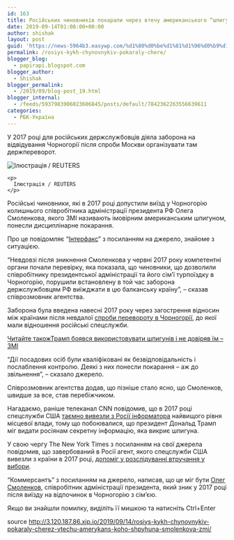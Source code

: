 ```yaml
---
id: 163
title: Російських чиновників покарали через втечу американського “шпигуна” Смоленкова – ЗМІ
date: 2019-09-14T01:08:00+00:00
author: shishak
layout: post
guid: 'https://news-5964b3.easywp.com/%d1%80%d0%be%d1%81%d1%96%d0%b9%d1%81%d1%8c%d0%ba%d0%b8%d1%85-%d1%87%d0%b8%d0%bd%d0%be%d0%b2%d0%bd%d0%b8%d0%ba%d1%96%d0%b2-%d0%bf%d0%be%d0%ba%d0%b0%d1%80%d0%b0%d0%bb%d0%b8-%d1%87%d0%b5%d1%80%d0%b5/'
permalink: /rosiys-kykh-chynovnykiv-pokaraly-chere/
blogger_blog:
  - papirapi.blogspot.com
blogger_author:
  - Shishak
blogger_permalink:
  - /2019/09/blog-post_19.html
blogger_internal:
  - /feeds/5937983906023606845/posts/default/7842362263556639611
categories:
  - РБК-Україна
---
```

У 2017 році для російських держслужбовців діяла заборона на відвідування Чорногорії після спроби Москви організувати там держпереворот.

<div>
  <div>
    <img alt="Ілюстрація / REUTERS" src="https://images.unian.net/photos/2018_02/1519038367-3901.JPG?0.08176705937458273" title="Ілюстрація / REUTERS" /></p> 
    
    <p>
      Ілюстрація / REUTERS
    </p>
  </div>
  
  <p>
    Російські чиновники, які в 2017 році допустили виїзд у Чорногорію колишнього співробітника адміністрації президента РФ Олега Смоленкова, якого ЗМІ називають імовірним американським шпигуном, понесли дисциплінарне покарання.
  </p>
  
  <p>
    Про це повідомляє “<a href="https://www.interfax.ru/russia/676324" rel="nofollow noopener noreferrer" target="_blank">Інтерфакс</a>” з посиланням на джерело, знайоме з ситуацією.
  </p>
  
  <p>
    “Невдовзі після зникнення Смоленкова у червні 2017 року компетентні органи почали перевірку, яка показала, що чиновники, що дозволили співробітнику президентської адміністрації та його сім’ї турпоїздку в Чорногорію, порушили встановлену в той час заборона держслужбовцям РФ виїжджати в цю балканську країну”, – сказав співрозмовник агентства.
  </p>
  
  <p>
    Заборона була введена навесні 2017 року через загострення відносин між країнами після невдалої <a href="https://www.unian.ua/world/10543740-dvoh-rosiyskih-grushnikiv-zaochno-zasudili-v-chornogoriji-za-pidgotovku-derzhperevorotu.html" target="_blank" rel="noopener noreferrer">спроби перевороту в Чорногорії</a>, до якої мали відношення російські спецслужби.
  </p>
  
  <p>
    <a target="_blank" data-src="https://images.unian.net/photos/2019_03/thumb_files/205_205_1553704661-6108.JPG" href="https://www.unian.ua/world/10680633-tramp-boyavsya-vikoristovuvati-shpiguniv-i-ne-doviryav-jim-zmi.html?utm_source=unian&utm_medium=related_news&utm_campaign=related_news_in_post" rel="noopener noreferrer"><span>Читайте також</span><span>Трамп боявся використовувати шпигунів і не довіряв їм – ЗМІ</span></a>
  </p>
  
  <p>
    “Дії посадових осіб були кваліфіковані як безвідповідальність і послаблення контролю. Деякі з них понесли покарання – аж до звільнення”, – сказало джерело.
  </p>
  
  <p>
    Співрозмовник агентства додав, що пізніше стало ясно, що Смоленков, швидше за все, став перебіжчиком.
  </p>
  
  <p>
    Нагадаємо, раніше телеканал CNN повідомив, що в 2017 році спецслужби США <a href="https://www.unian.ua/world/10679262-rozvidka-ssha-vivezla-z-rf-informatora-nayvishchogo-rivnya-cherez-trampa-zmi.html" target="_blank" rel="noopener noreferrer">таємно вивезли з Росії інформатора</a> найвищого рівня місцевої влади, тому що побоювалися, що президент Дональд Трамп міг видати росіянам секретну інформацію, яка викриє шпигуна.
  </p>
  
  <p>
    У свою чергу The New York Times з посиланням на свої джерела повідомив, що завербований в Росії агент, якого спецслужби США вивезли з країни в 2017 році, <a href="https://www.unian.ua/world/10679439-mav-dostup-do-putina-z-yavilisya-podrobici-pro-agenta-cru-v-kremli-nyt.html" target="_blank" rel="noopener noreferrer">допоміг у розслідуванні втручання у вибори</a>.
  </p>
  
  <p>
    “Коммерсантъ” з посиланням на джерело, написав, що це міг бути <a href="https://www.unian.ua/world/10680117-pyeskov-pidtverdiv-robotu-shpiguna-smolenkova-v-kremli.html" target="_blank" rel="noopener noreferrer">Олег Смоленков</a>, співробітник адміністрації президента, який зник у 2017 році після виїзду на відпочинок в Чорногорію з сім’єю.
  </p>
</div>

Якщо ви знайшли помилку, видiлiть її мишкою та натисніть Ctrl+Enter

source <http://3.120.187.86.xip.io/2019/09/14/rosiys-kykh-chynovnykiv-pokaraly-cherez-vtechu-amerykans-koho-shpyhuna-smolenkova-zmi/>